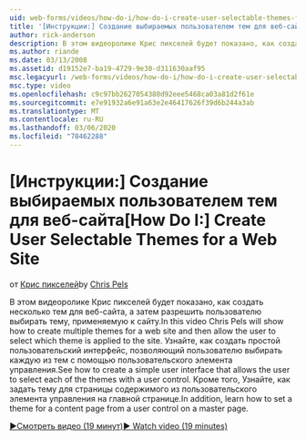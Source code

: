 ```yaml
---
uid: web-forms/videos/how-do-i/how-do-i-create-user-selectable-themes-for-a-web-site
title: '[Инструкции:] Создание выбираемых пользователем тем для веб-сайта | Документация Майкрософт'
author: rick-anderson
description: В этом видеоролике Крис пикселей будет показано, как создать несколько тем для веб-сайта, а затем разрешить пользователю выбирать тему, применяемую к сайту. См. раздел как...
ms.author: riande
ms.date: 03/13/2008
ms.assetid: d19152e7-ba19-4729-9e30-d311630aaf95
msc.legacyurl: /web-forms/videos/how-do-i/how-do-i-create-user-selectable-themes-for-a-web-site
msc.type: video
ms.openlocfilehash: c9c97bb2627054380d92eee5468ca03a81d2f61e
ms.sourcegitcommit: e7e91932a6e91a63e2e46417626f39d6b244a3ab
ms.translationtype: MT
ms.contentlocale: ru-RU
ms.lasthandoff: 03/06/2020
ms.locfileid: "78462288"
---
```

# <a name="how-do-i-create-user-selectable-themes-for-a-web-site"></a><span data-ttu-id="dfc87-104">[Инструкции:] Создание выбираемых пользователем тем для веб-сайта</span><span class="sxs-lookup"><span data-stu-id="dfc87-104">[How Do I:] Create User Selectable Themes for a Web Site</span></span>

<span data-ttu-id="dfc87-105">от [Крис пикселей](https://twitter.com/chrispels)</span><span class="sxs-lookup"><span data-stu-id="dfc87-105">by [Chris Pels](https://twitter.com/chrispels)</span></span>

<span data-ttu-id="dfc87-106">В этом видеоролике Крис пикселей будет показано, как создать несколько тем для веб-сайта, а затем разрешить пользователю выбирать тему, применяемую к сайту.</span><span class="sxs-lookup"><span data-stu-id="dfc87-106">In this video Chris Pels will show how to create multiple themes for a web site and then allow the user to select which theme is applied to the site.</span></span> <span data-ttu-id="dfc87-107">Узнайте, как создать простой пользовательский интерфейс, позволяющий пользователю выбирать каждую из тем с помощью пользовательского элемента управления.</span><span class="sxs-lookup"><span data-stu-id="dfc87-107">See how to create a simple user interface that allows the user to select each of the themes with a user control.</span></span> <span data-ttu-id="dfc87-108">Кроме того, Узнайте, как задать тему для страницы содержимого из пользовательского элемента управления на главной странице.</span><span class="sxs-lookup"><span data-stu-id="dfc87-108">In addition, learn how to set a theme for a content page from a user control on a master page.</span></span>

[<span data-ttu-id="dfc87-109">&#9654;Смотреть видео (19 минут)</span><span class="sxs-lookup"><span data-stu-id="dfc87-109">&#9654; Watch video (19 minutes)</span></span>](https://channel9.msdn.com/Blogs/ASP-NET-Site-Videos/how-do-i-create-user-selectable-themes-for-a-web-site)
